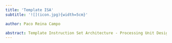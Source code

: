 ```yaml
---
title: 'Template ISA'
subtitle: '![](icon.jpg){width=5cm}'

author: Paco Reina Campo

abstract: Template Instruction Set Architecture - Processing Unit Design and Verification
---
```

